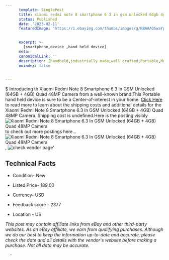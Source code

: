 ```yaml
---
      template: SinglePost
      title: xiaomi redmi note 8 smartphone 6 3 in gsm unlocked 64gb 4gb quad 48mp camera
      status: Published
      date: '2023-02-11'
      featuredImage: 'https://i.ebayimg.com/thumbs/images/g/RBAAAOSwaYpj3B0s/s-l225.jpg'
       

      excerpt: >-
        [smartphone,device ,hand held device]
      meta:
      canonicalLink: ''
      description: [handheld,industrially made,well crafted,Portable,Mobile,Compact,Convenient,Lightweight,Maneuverable,Man-portable,Miniature,Carriable,Hand-held,Light,Holdable,Transportable,Mobile device,Pocket-sized,On-the-go,Wireless,Cordless,Compact size,Convenient size, smartphone,device ,hand held device]
      noindex: false
      

---
```

$
      Introducing th Xiaomi Redmi Note 8 Smartphone 6.3 In GSM Unlocked (64GB + 4GB) Quad 48MP Camera from a well-known brand.This Portable hand held device is sure to be a Center-of-interest in your home. [Click Here](https://www.ebay.com/itm/225394131789?hash=item347a89834d%3Ag%3ARBAAAOSwaYpj3B0s&mkevt=1&mkcid=1&mkrid=711-53200-19255-0&campid=%253CePNCampaignId%253E&customid=%253CreferenceId%253E&toolid=10049) to read more to learn about the shipping costs and additional details for the Xiaomi Redmi Note 8 Smartphone 6.3 In GSM Unlocked (64GB + 4GB) Quad 48MP Camera. Shipping cost is undefined.Here is the posting visibly ![Xiaomi Redmi Note 8 Smartphone 6.3 In GSM Unlocked (64GB + 4GB) Quad 48MP Camera](https://i.ebayimg.com/thumbs/images/g/RBAAAOSwaYpj3B0s/s-l225.jpg) to check out more postings here... ![Xiaomi Redmi Note 8 Smartphone 6.3 In GSM Unlocked (64GB + 4GB) Quad 48MP Camera](https://i.ebayimg.com/images/g/RBAAAOSwaYpj3B0s/s-l1200.jpg), ![check vendor page](https://origin-galleryplus.ebayimg.com/ws/web/225394131789_2_0_1/225x225.jpg,https://origin-galleryplus.ebayimg.com/ws/web/225394131789_3_0_1/225x225.jpg,https://origin-galleryplus.ebayimg.com/ws/web/225394131789_4_0_1/225x225.jpg,https://origin-galleryplus.ebayimg.com/ws/web/225394131789_5_0_1/225x225.jpg,https://origin-galleryplus.ebayimg.com/ws/web/225394131789_6_0_1/225x225.jpg)'

      

 ## Technical Facts 



     
      

 - Condition- New 


      

 - Listed Price- 189.00 


      

 - Currency- USD 


      

 - Feedback score - 2377 


      

 - Location - US 


      
      

 *_This post may contain affiliate links from eBay and other third-party websites. As an eBay affiliate, we earn from qualifying purchases. Although we do our best to keep the information up-to-date and accurate, please check the date and all details with the vendor's website before making a purchase. Not all data may be accurate._*




      -
